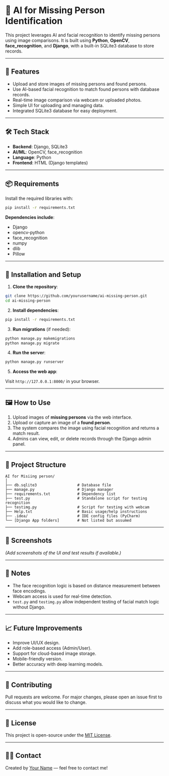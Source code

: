 
# 🧠 AI for Missing Person Identification

This project leverages AI and facial recognition to identify missing persons using image comparisons. It is built using **Python**, **OpenCV**, **face_recognition**, and **Django**, with a built-in SQLite3 database to store records.

---

## 🚀 Features

- Upload and store images of missing persons and found persons.
- Use AI-based facial recognition to match found persons with database records.
- Real-time image comparison via webcam or uploaded photos.
- Simple UI for uploading and managing data.
- Integrated SQLite3 database for easy deployment.

---

## 🛠️ Tech Stack

- **Backend**: Django, SQLite3
- **AI/ML**: OpenCV, face_recognition
- **Language**: Python
- **Frontend**: HTML (Django templates)

---

## 📦 Requirements

Install the required libraries with:

```bash
pip install -r requirements.txt
```

**Dependencies include**:
- Django
- opencv-python
- face_recognition
- numpy
- dlib
- Pillow

---

## 🧪 Installation and Setup

1. **Clone the repository**:

```bash
git clone https://github.com/yourusername/ai-missing-person.git
cd ai-missing-person
```

2. **Install dependencies**:

```bash
pip install -r requirements.txt
```

3. **Run migrations** (if needed):

```bash
python manage.py makemigrations
python manage.py migrate
```

4. **Run the server**:

```bash
python manage.py runserver
```

5. **Access the web app**:

Visit `http://127.0.0.1:8000/` in your browser.

---

## 🖼️ How to Use

1. Upload images of **missing persons** via the web interface.
2. Upload or capture an image of a **found person**.
3. The system compares the image using facial recognition and returns a match result.
4. Admins can view, edit, or delete records through the Django admin panel.

---

## 📁 Project Structure

```
AI for Misiing person/
│
├── db.sqlite3                  # Database file
├── manage.py                   # Django manager
├── requirements.txt            # Dependency list
├── test.py                     # Standalone script for testing recognition
├── testimg.py                  # Script for testing with webcam
├── Help.txt                    # Basic usage/help instructions
├── .idea/                      # IDE config files (PyCharm)
└── [Django App folders]        # Not listed but assumed
```

---

## 📸 Screenshots

*(Add screenshots of the UI and test results if available.)*

---

## 📌 Notes

- The face recognition logic is based on distance measurement between face encodings.
- Webcam access is used for real-time detection.
- `test.py` and `testimg.py` allow independent testing of facial match logic without Django.

---

## 📈 Future Improvements

- Improve UI/UX design.
- Add role-based access (Admin/User).
- Support for cloud-based image storage.
- Mobile-friendly version.
- Better accuracy with deep learning models.

---

## 🤝 Contributing

Pull requests are welcome. For major changes, please open an issue first to discuss what you would like to change.

---

## 📄 License

This project is open-source under the [MIT License](LICENSE).

---

## 🙋‍♂️ Contact

Created by [Your Name](mailto:your.email@example.com) — feel free to contact me!

